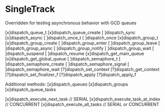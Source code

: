 SingleTrack
===========

Overridden for testing asynchronous behavior with GCD queues

[x]dispatch_queue_t
[x]dispatch_queue_create
[ ]dispatch_sync
[x]dispatch_async
[ ]dispatch_once_t
[ ]dispatch_once
[x]dispatch_group_t
[x]dispatch_group_create
[ ]dispatch_group_enter
[ ]dispatch_group_leave
[ ]dispatch_group_async
[ ]dispatch_group_notify
[ ]dispatch_group_wait
[ ]dispatch_suspend
[ ]dispatch_resume
[x]dispatch_get_main_queue
[x]dispatch_get_global_queue
[ ]dispatch_semaphore_t
[ ]dispatch_semaphore_create
[ ]dispatch_semaphore_signal
[ ]dispatch_semaphore_wait
[?]dispatch_set_context
[?]dispatch_get_context
[?]dispatch_set_finalizer_f
[?]dispatch_apply
[?]dispatch_apply_f

Additional methods:
[x]dispatch_queues
[x]dispatch_groups
[x]dispatch_queue_tasks

[x]dispatch_execute_next_task // SERIAL
[x]dispatch_execute_task_at_index // CONCURRENT
[x]dispatch_execute_all_tasks // SERIAL or CONCURRENT

